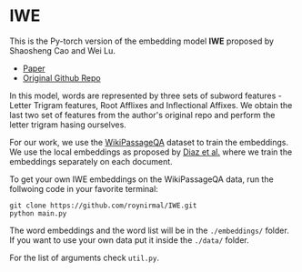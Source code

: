 # IWE

This is the Py-torch version of the embedding model **IWE** proposed by Shaosheng Cao and Wei Lu. 
- [Paper](https://www.aaai.org/ocs/index.php/AAAI/AAAI17/paper/download/14724/14187)
- [Original Github Repo](https://github.com/ShelsonCao/IWE)

In this model, words are represented by three sets of subword features - Letter Trigram features, Root Afflixes and Inflectional Affixes. We obtain the last two set of features from the author's original repo and perform the letter trigram hasing ourselves.

For our work, we use the [WikiPassageQA](https://arxiv.org/pdf/1805.03797.pdf) dataset to train the embeddings. We use the local embeddings as proposed by [Diaz et al.](http://www.aclweb.org/anthology/P16-1035) where we train the embeddings separately on each document.

To get your own IWE embeddings on the WikiPassageQA data, run the follwoing code in your favorite terminal:
```shell
git clone https://github.com/roynirmal/IWE.git
python main.py 
```
The word embeddings and the word list will be in the `./embeddings/` folder. If you want to use your own data put it inside the `./data/` folder.

For the list of arguments check `util.py`. 
